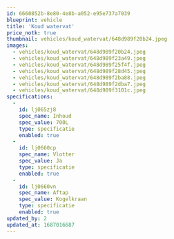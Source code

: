 ```yaml
---
id: 6660852b-8e80-4e8b-a052-e95e737a7039
blueprint: vehicle
title: 'Koud watervat'
price_notk: true
thumbnail: vehicles/koud_watervat/648d989f20b24.jpeg
images:
  - vehicles/koud_watervat/648d989f20b24.jpeg
  - vehicles/koud_watervat/648d989f23a49.jpeg
  - vehicles/koud_watervat/648d989f25f4f.jpeg
  - vehicles/koud_watervat/648d989f28d45.jpeg
  - vehicles/koud_watervat/648d989f2ba88.jpeg
  - vehicles/koud_watervat/648d989f2dba7.jpeg
  - vehicles/koud_watervat/648d989f3101c.jpeg
specifications:
  -
    id: lj065zj8
    spec_name: Inhoud
    spec_value: 700L
    type: specificatie
    enabled: true
  -
    id: lj0660cp
    spec_name: Vlotter
    spec_value: Ja
    type: specificatie
    enabled: true
  -
    id: lj0660vn
    spec_name: Aftap
    spec_value: Kogelkraan
    type: specificatie
    enabled: true
updated_by: 2
updated_at: 1687016687
---
```

